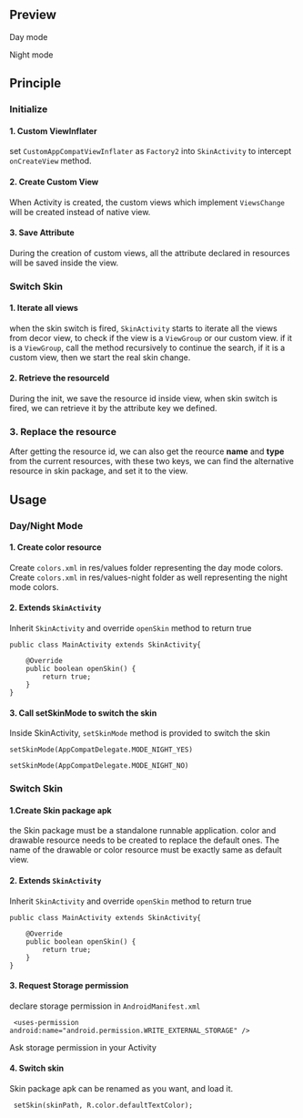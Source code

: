 ## Preview

Day mode

Night mode


## Principle

### Initialize

#### 1. Custom ViewInflater
set `CustomAppCompatViewInflater` as `Factory2` into `SkinActivity` to intercept `onCreateView` method.

#### 2. Create Custom View
When Activity is created, the custom views which implement `ViewsChange` will be created instead of native view.

#### 3. Save Attribute
During the creation of custom views, all the attribute declared in resources will be saved inside the view.

### Switch Skin

#### 1. Iterate all views
when the skin switch is fired, `SkinActivity` starts to iterate all the views from decor view,
 to check if the view is a `ViewGroup` or our custom view. if it is a `ViewGroup`, call the method recursively to continue the search,
 if it is a custom view, then we start the real skin change.

#### 2. Retrieve the resourceId
During the init, we save the resource id inside view, when skin switch is fired, we can retrieve it by the attribute key we defined.

### 3. Replace the resource
After getting the resource id, we can also get the reource **name** and **type** from the current resources,
with these two keys, we can find the alternative resource in skin package, and set it to the view.

###

## Usage
### Day/Night Mode
#### 1. Create color resource
Create `colors.xml` in res/values folder representing the day mode colors.
Create `colors.xml` in res/values-night folder as well representing the night
mode colors.

#### 2. Extends `SkinActivity`
Inherit `SkinActivity` and override `openSkin` method to return true
```
public class MainActivity extends SkinActivity{

    @Override
    public boolean openSkin() {
        return true;
    }
}
```

#### 3. Call setSkinMode to switch the skin
Inside SkinActivity, `setSkinMode` method is provided to switch the skin
```
setSkinMode(AppCompatDelegate.MODE_NIGHT_YES)

setSkinMode(AppCompatDelegate.MODE_NIGHT_NO)
````

### Switch Skin
#### 1.Create Skin package apk
the Skin package must be a standalone runnable application. color and drawable resource needs to be created to replace the default ones.
The name of the drawable or color resource must be exactly same as default view.

#### 2. Extends `SkinActivity`
Inherit `SkinActivity` and override `openSkin` method to return true
```
public class MainActivity extends SkinActivity{

    @Override
    public boolean openSkin() {
        return true;
    }
}
```

#### 3. Request Storage permission
declare storage permission in `AndroidManifest.xml`
```
 <uses-permission android:name="android.permission.WRITE_EXTERNAL_STORAGE" />
```
Ask storage permission in your Activity

#### 4. Switch skin
Skin package apk can be renamed as you want, and load it.
```
 setSkin(skinPath, R.color.defaultTextColor);
```
